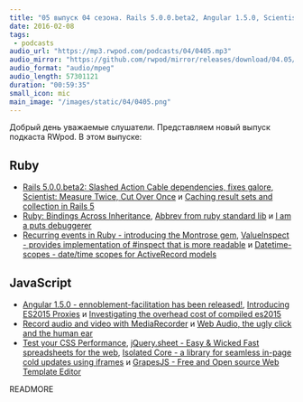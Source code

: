```yaml
---
title: "05 выпуск 04 сезона. Rails 5.0.0.beta2, Angular 1.5.0, Scientist, Abbrev, ES2015 Proxies, jQuery.sheet и прочее"
date: 2016-02-08
tags:
 - podcasts
audio_url: "https://mp3.rwpod.com/podcasts/04/0405.mp3"
audio_mirror: "https://github.com/rwpod/mirror/releases/download/04.05/0405.mp3"
audio_format: "audio/mpeg"
audio_length: 57301121
duration: "00:59:35"
small_icon: mic
main_image: "/images/static/04/0405.png"
---
```


Добрый день уважаемые слушатели. Представляем новый выпуск подкаста RWpod. В этом выпуске:

## Ruby

 - [Rails 5.0.0.beta2: Slashed Action Cable dependencies, fixes galore](http://weblog.rubyonrails.org/2016/2/2/Rails-5-0-beta2/), [Scientist: Measure Twice, Cut Over Once](http://githubengineering.com/scientist/) и [Caching result sets and collection in Rails 5](http://blog.bigbinary.com/2016/02/02/activerecord-relation-cache-key.html)
 - [Ruby: Bindings Across Inheritance](http://6ftdan.com/allyourdev/2016/02/02/ruby-bindings-across-inheritance/), [Abbrev from ruby standard lib](http://masa331.github.io/2016/02/01/ruby_abbrev_from_standard_lib.html) и [I am a puts debuggerer](https://tenderlovemaking.com/2016/02/05/i-am-a-puts-debuggerer.html)
 - [Recurring events in Ruby - introducing the Montrose gem](https://rossta.net/blog/recurring-events-in-ruby.html), [ValueInspect - provides implementation of #inspect that is more readable](https://github.com/wojtekmach/value_inspect) и [Datetime-scopes - date/time scopes for ActiveRecord models](https://github.com/907th/datetime-scopes)

## JavaScript

 - [Angular 1.5.0 - ennoblement-facilitation has been released!](http://angularjs.blogspot.com/2016/02/angular-150-ennoblement-facilitation.html), [Introducing ES2015 Proxies](https://developers.google.com/web/updates/2016/02/es2015-proxies) и [Investigating the overhead cost of compiled es2015](https://github.com/samccone/The-cost-of-transpiling-es2015-in-2016)
 - [Record audio and video with MediaRecorder](https://developers.google.com/web/updates/2016/01/mediarecorder) и [Web Audio, the ugly click and the human ear](https://alemangui.github.io/blog//2015/12/26/ramp-to-value.html)
 - [Test your CSS Performance](http://www.testmycss.com/), [jQuery.sheet - Easy & Wicked Fast spreadsheets for the web](http://spreadsheets.github.io/jQuery.sheet/), [Isolated Core - a library for seamless in-page cold updates using iframes](http://chromakode.github.io/isolated-core/) и [GrapesJS - Free and Open source Web Template Editor](http://grapesjs.com/)


READMORE
